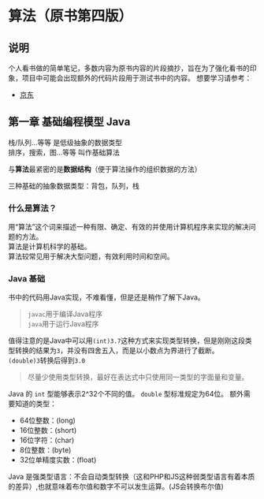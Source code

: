 # 算法（原书第四版）
## 说明
个人看书做的简单笔记，多数内容为原书内容的片段摘抄，旨在为了强化看书的印象，项目中可能会出现额外的代码片段用于测试书中的内容。
想要学习请参考：
- [京东](https://item.jd.com/11098789.html)
## 第一章 基础编程模型 Java
栈/队列...等等 是低级抽象的数据类型  
排序，搜索，图...等等 叫作基础算法  
  
与**算法**最紧密的是**数据结构**（便于算法操作的组织数据的方法）  
  
三种基础的抽象数据类型：背包，队列，栈  

### 什么是算法？
用“算法”这个词来描述一种有限、确定、有效的并使用计算机程序来实现的解决问题的方法。  
算法是计算机科学的基础。  
算法较常见用于解决大型问题，有效利用时间和空间。  

### Java 基础
书中的代码用Java实现，不难看懂，但是还是稍作了解下Java。  
> `javac`用于编译Java程序  
> `java`用于运行Java程序

值得注意的是Java中可以用`(int)3.7`这种方式来实现类型转换，但是刚刚这段类型转换的结果为`3`，并没有四舍五入，而是以小数点为界进行了截断。  
`(double)3`转换后得到`3.0`  
  
> 尽量少使用类型转换，最好在表达式中只使用同一类型的字面量和变量。

Java 的 `int` 型能够表示2^32个不同的值。
`double` 型标准规定为64位。
额外需要知道的类型：
- 64位整数：(long)
- 16位整数：(short)
- 16位字符：(char)
- 8位整数：(byte)
- 32位单精度实数：(float)

Java 是强类型语言：不会自动类型转换（这和PHP和JS这种弱类型语言有着本质的差异）,也就意味着布尔值和数字不可以发生运算。(JS会转换布尔值)
